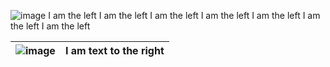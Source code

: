 ![image](https://www.zhifure.com/upload/images/2018/4/2617569410.jpg)
I am the left
I am the left
I am the left
I am the left
I am the left
I am the left
I am the left


|  ![image](https://www.zhifure.com/upload/images/2018/4/2617569410.jpg)  | I am text to the right |
|---|---|

